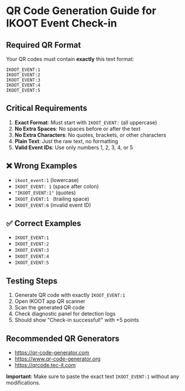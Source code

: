 # QR Code Generation Guide for IKOOT Event Check-in

## Required QR Format

Your QR codes must contain **exactly** this text format:

```
IKOOT_EVENT:1
IKOOT_EVENT:2  
IKOOT_EVENT:3
IKOOT_EVENT:4
IKOOT_EVENT:5
```

## Critical Requirements

1. **Exact Format**: Must start with `IKOOT_EVENT:` (all uppercase)
2. **No Extra Spaces**: No spaces before or after the text
3. **No Extra Characters**: No quotes, brackets, or other characters
4. **Plain Text**: Just the raw text, no formatting
5. **Valid Event IDs**: Use only numbers 1, 2, 3, 4, or 5

## ❌ Wrong Examples

- `ikoot_event:1` (lowercase)
- `IKOOT_EVENT: 1` (space after colon)  
- `"IKOOT_EVENT:1"` (quotes)
- `IKOOT_EVENT:1 ` (trailing space)
- `IKOOT_EVENT:6` (invalid event ID)

## ✅ Correct Examples

- `IKOOT_EVENT:1`
- `IKOOT_EVENT:2`
- `IKOOT_EVENT:3`
- `IKOOT_EVENT:4`
- `IKOOT_EVENT:5`

## Testing Steps

1. Generate QR code with exactly `IKOOT_EVENT:1`
2. Open IKOOT app QR scanner
3. Scan the generated QR code
4. Check diagnostic panel for detection logs
5. Should show "Check-in successful!" with +5 points

## Recommended QR Generators

- https://qr-code-generator.com 
- https://www.qr-code-generator.org
- https://qrcode.tec-it.com

**Important**: Make sure to paste the exact text `IKOOT_EVENT:1` without any modifications.